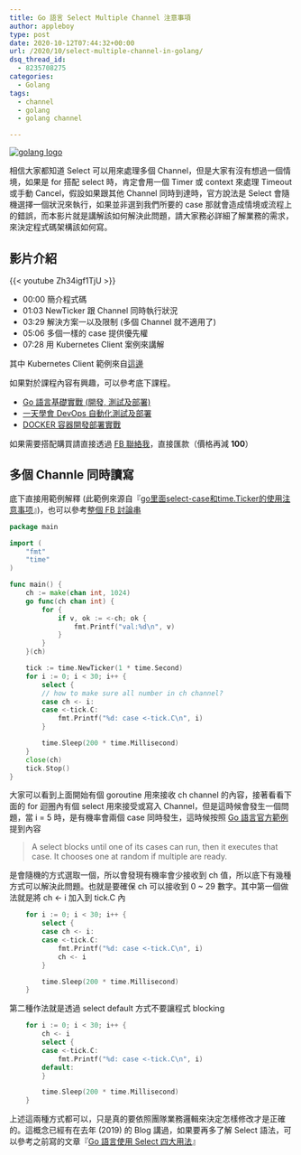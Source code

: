 ```yaml
---
title: Go 語言 Select Multiple Channel 注意事項
author: appleboy
type: post
date: 2020-10-12T07:44:32+00:00
url: /2020/10/select-multiple-channel-in-golang/
dsq_thread_id:
  - 8235708275
categories:
  - Golang
tags:
  - channel
  - golang
  - golang channel

---
```

[![golang logo][1]][1]

相信大家都知道 Select 可以用來處理多個 Channel，但是大家有沒有想過一個情境，如果是 for 搭配 select 時，肯定會用一個 Timer 或 context 來處理 Timeout 或手動 Cancel，假設如果跟其他 Channel 同時到達時，官方說法是 Select 會隨機選擇一個狀況來執行，如果並非選到我們所要的 case 那就會造成情境或流程上的錯誤，而本影片就是講解該如何解決此問題，請大家務必詳細了解業務的需求，來決定程式碼架構該如何寫。

<!--more-->

## 影片介紹

{{< youtube Zh34igf1TjU >}}

* 00:00 簡介程式碼
* 01:03 NewTicker 跟 Channel 同時執行狀況
* 03:29 解決方案一以及限制 (多個 Channel 就不適用了)
* 05:06 多個一樣的 case 提供優先權
* 07:28 用 Kubernetes Client 案例來講解

其中 Kubernetes Client 範例來自[這邊][2]

如果對於課程內容有興趣，可以參考底下課程。

  * [Go 語言基礎實戰 (開發, 測試及部署)][3]
  * [一天學會 DevOps 自動化測試及部署][4]
  * [DOCKER 容器開發部署實戰][5]

如果需要搭配購買請直接透過 [FB 聯絡我][6]，直接匯款（價格再減 **100**）

## 多個 Channle 同時讀寫

底下直接用範例解釋 (此範例來源自『[go里面select-case和time.Ticker的使用注意事项][7]』)，也可以參考[整個 FB 討論串][8]

```go
package main

import (
    "fmt"
    "time"
)

func main() {
    ch := make(chan int, 1024)
    go func(ch chan int) {
        for {
            if v, ok := <-ch; ok {
                fmt.Printf("val:%d\n", v)
            }
        }
    }(ch)

    tick := time.NewTicker(1 * time.Second)
    for i := 0; i < 30; i++ {
        select {
        // how to make sure all number in ch channel?
        case ch <- i:
        case <-tick.C:
            fmt.Printf("%d: case <-tick.C\n", i)
        }

        time.Sleep(200 * time.Millisecond)
    }
    close(ch)
    tick.Stop()
}
```

大家可以看到上面開始有個 goroutine 用來接收 ch channel 的內容，接著看看下面的 for 迴圈內有個 select 用來接受或寫入 Channel，但是這時候會發生一個問題，當 i = 5 時，是有機率會兩個 case 同時發生，這時候按照 [Go 語言官方範例][9]提到內容

> A select blocks until one of its cases can run, then it executes that case. It chooses one at random if multiple are ready.

是會隨機的方式選取一個，所以會發現有機率會少接收到 ch 值，所以底下有幾種方式可以解決此問題。也就是要確保 ch 可以接收到 0 ~ 29 數字。其中第一個做法就是將 ch <- i 加入到 tick.C 內

```go
    for i := 0; i < 30; i++ {
        select {
        case ch <- i:
        case <-tick.C:
            fmt.Printf("%d: case <-tick.C\n", i)
            ch <- i
        }

        time.Sleep(200 * time.Millisecond)
    }
```

第二種作法就是透過 select default 方式不要讓程式 blocking

```go
    for i := 0; i < 30; i++ {
        ch <- i
        select {
        case <-tick.C:
            fmt.Printf("%d: case <-tick.C\n", i)
        default:
        }

        time.Sleep(200 * time.Millisecond)
    }
```

上述這兩種方式都可以，只是真的要依照團隊業務邏輯來決定怎樣修改才是正確的。這概念已經有在去年 (2019) 的 Blog 講過，如果要再多了解 Select 語法，可以參考之前寫的文章『[Go 語言使用 Select 四大用法][10]』

 [1]: https://lh3.googleusercontent.com/jsocHCR9A9yEfDVUTrU0m42_aHhTEVDGW5p5PsQSx7GSlkt3gLjohfXH3S7P7p982332ruU_e-EtW0LwmiuZjvN65VIcyME-zE35C6EM0IV1nqY6KoNw3dwW2djjid3F-T5YgnJothA=w1920-h1080 "golang logo"
 [2]: https://www.facebook.com/groups/616369245163622/permalink/2109443995856132/?comment_id=2109476765852855&reply_comment_id=2110581019075763&__cft__[0]=AZXtO09hHRV6wxtrFSg0C2D1Sx4NY4pysZny7VnnWX3QdECd04_zTBUoFzPmIP8Wo48nKRHbWjy2qh8lbIH5Py6IiMLeS31WMfcxMmGPI0IlYoXXCWf6IzIMbBXoULye766kbpctAUvSdmGzqascYD-qfCh06bIZ51zxwocGcv3KLg&__tn__=R]-R
 [3]: https://www.udemy.com/course/golang-fight/?couponCode=202010
 [4]: https://www.udemy.com/course/devops-oneday/?couponCode=202010
 [5]: https://www.udemy.com/course/docker-practice/?couponCode=202010
 [6]: http://facebook.com/appleboy46
 [7]: https://blog.csdn.net/wk3368/article/details/42678497
 [8]: https://www.facebook.com/groups/616369245163622/permalink/2109443995856132/
 [9]: https://tour.golang.org/concurrency/5
 [10]: https://blog.wu-boy.com/2019/11/four-tips-with-select-in-golang/
